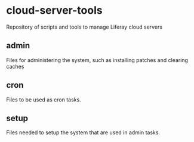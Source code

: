 # cloud-server-tools
Repository of scripts and tools to manage Liferay cloud servers

## admin
Files for administering the system, such as installing patches and clearing caches

## cron
Files to be used as cron tasks.

## setup
Files needed to setup the system that are used in admin tasks.